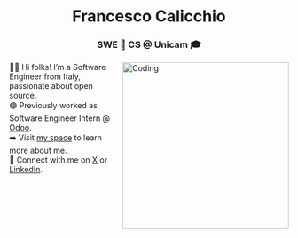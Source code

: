 <h1 align="center">Francesco Calicchio</h1>
<h3 align="center">SWE 👾 CS @ Unicam 🎓</h3>
<img align="right" alt="Coding" height="300" src="https://media4.giphy.com/media/3o6fJ5z2bgCLBshZUA/giphy.gif">

<ul style="list-style-type: none; margin: 0; padding: 0;">
      <li>🧙‍♂️ Hi folks! I’m a Software Engineer from Italy, passionate about open source.</li>
      <li>🟣 Previously worked as Software Engineer Intern @ <a href="https://odoo.com" target="_blank">Odoo</a>.</li>
      <li>➡️ Visit <a href="https://fres.space" target="_blank">my space</a> to learn more about me.</li>
      <li>💭 Connect with me on <a href="https://x.com/shelovesfres" target="_blank">X</a> or <a href="https://www.linkedin.com/in/francesco-calicchio/" target="_blank">LinkedIn</a>.</li>
</ul>
